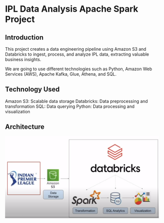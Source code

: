 # IPL Data Analysis Apache Spark Project

## Introduction 
This project creates a data engineering pipeline using Amazon S3 and Databricks to ingest, process, and analyze IPL data, extracting valuable business insights.

We are going to use different technologies such as Python, Amazon Web Services (AWS), Apache Kafka, Glue, Athena, and SQL.

## Technology Used

Amazon S3: Scalable data storage 
Databricks: Data preprocessing and transformation 
SQL: Data querying 
Python: Data processing and visualization

## Architecture 
<img src="ipl-architecture-diagram.png">

